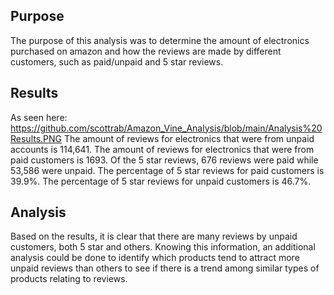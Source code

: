 ## Purpose
The purpose of this analysis was to determine the amount of electronics purchased on amazon and how the reviews are made by different customers, such as paid/unpaid and 5 star reviews. 

## Results
As seen here: https://github.com/scottrab/Amazon_Vine_Analysis/blob/main/Analysis%20Results.PNG
The amount of reviews for electronics that were from unpaid accounts is 114,641.
The amount of reviews for electronics that were from paid customers is 1693.
Of the 5 star reviews, 676 reviews were paid while 53,586  were unpaid. 
The percentage of 5 star reviews for paid customers is 39.9%.
The percentage of 5 star reviews for unpaid customers is 46.7%.

## Analysis
Based on the results, it is clear that there are many reviews by unpaid customers, both 5 star and others.  Knowing this information, an additional analysis could be done to identify which products tend to attract more unpaid reviews than others to see if there is a trend among similar types of products relating to reviews. 
